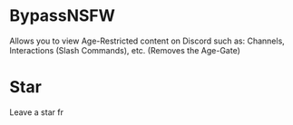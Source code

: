 # BypassNSFW 

Allows you to view Age-Restricted content on Discord such as: Channels, Interactions (Slash Commands), etc. (Removes the Age-Gate)

# Star 
Leave a star fr
